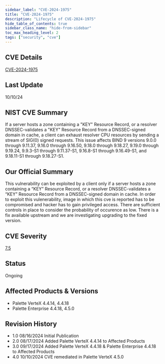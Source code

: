 ```yaml
---
sidebar_label: "CVE-2024-1975"
title: "CVE-2024-1975"
description: "Lifecycle of CVE-2024-1975"
hide_table_of_contents: true
sidebar_class_name: "hide-from-sidebar"
toc_max_heading_level: 2
tags: ["security", "cve"]
---
```


## CVE Details

[CVE-2024-1975](https://nvd.nist.gov/vuln/detail/CVE-2024-1975)

## Last Update

10/10/24

## NIST CVE Summary

If a server hosts a zone containing a "KEY" Resource Record, or a resolver DNSSEC-validates a "KEY" Resource Record from
a DNSSEC-signed domain in cache, a client can exhaust resolver CPU resources by sending a stream of SIG(0) signed
requests. This issue affects BIND 9 versions 9.0.0 through 9.11.37, 9.16.0 through 9.16.50, 9.18.0 through 9.18.27,
9.19.0 through 9.19.24, 9.9.3-S1 through 9.11.37-S1, 9.16.8-S1 through 9.16.49-S1, and 9.18.11-S1 through 9.18.27-S1.

## Our Official Summary

This vulnerability can be exploited by a client only if a server hosts a zone containing a “KEY” Resource Record, or a
resolver DNSSEC-validates a “KEY” Resource Record from a DNSSEC-signed domain in cache. In order to exploit this
vulenerability, image in which this cve is reported has to be compromised and hacker has to gain privileged access.
There are sufficient controls in place to consider the probability of occurence as low. There is a fix available
upstream and we are investigating upgrading to the fixed version.

## CVE Severity

[7.5](https://nvd.nist.gov/vuln/detail/CVE-2024-1975)

## Status

Ongoing

## Affected Products & Versions

- Palette VerteX 4.4.14, 4.4.18
- Palette Enterprise 4.4.18, 4.5.0

## Revision History

- 1.0 08/16/2024 Initial Publication
- 2.0 08/17/2024 Added Palette VerteX 4.4.14 to Affected Products
- 3.0 09/17/2024 Added Palette VerteX 4.4.18 & Palette Enterprise 4.4.18 to Affected Products
- 4.0 10/10/2024 CVE remediated in Palette VerteX 4.5.0

